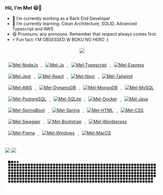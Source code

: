 ### Hii, I'm Mel 😃👋

- 🔭 I’m currently working as a Back End Developer
- 🌱 I’m currently learning: Clean Architecture, SOLID, Advanced Typescript and AWS 
- 😄 Pronouns: any pronouns. Remember that respect always comes first.
- ⚡ Fun fact: I'M OBSESSED W BOKU NO HERO :)

<div align="center">
  <a href="https://github.com/melissalopes">
  <img height="180em" src="https://github-readme-stats.vercel.app/api/top-langs/?username=melissalopes&layout=compact&langs_count=7&theme=tokyonight"/>
</div>
<div style="display: inline_block"><br>
  <img alt="Mel-NodeJs" height="30" width="90" style="margin: 10px;" src="https://img.shields.io/badge/Node.js-43853D?style=for-the-badge&logo=node.js&logoColor=white">
  <img alt="Mel-Js" height="30" width="100" style="margin: 10px;" src="https://img.shields.io/badge/JavaScript-323330?style=for-the-badge&logo=javascript&logoColor=F7DF1E">
  <img alt="Mel-Typescript" height="30" width="100" style="margin: 10px;" src="https://img.shields.io/badge/TypeScript-007ACC?style=for-the-badge&logo=typescript&logoColor=white">
  <img alt="Mel-Express" height="30" width="100" style="margin: 10px;" src="https://img.shields.io/badge/Express%20js-000000?style=for-the-badge&logo=express&logoColor=white"> 
  <img alt="Mel-Jest" height="30" width="60" style="margin: 10px;" src="https://img.shields.io/badge/Jest-C21325?style=for-the-badge&logo=jest&logoColor=white"> 
  <img alt="Mel-React" height="30" width="80" style="margin: 10px;" src="https://img.shields.io/badge/React-20232A?style=for-the-badge&logo=react&logoColor=61DAFB"> 
  <img alt="Mel-Next" height="30" width="90" style="margin: 10px;" src="https://img.shields.io/badge/next%20js-000000?style=for-the-badge&logo=nextdotjs&logoColor=white"> 
  <img alt="Mel-Tailwind" height="30" width="120" style="margin: 10px;" src="https://img.shields.io/badge/Tailwind_CSS-38B2AC?style=for-the-badge&logo=tailwind-css&logoColor=white"> 
  <img alt="Mel-AWS" height="30" width="120" style="margin: 10px;" src="https://img.shields.io/badge/Amazon_AWS-FF9900?style=for-the-badge&logo=amazonaws&logoColor=white">
  <img alt="Mel-DynamoDB" height="30" width="150" style="margin: 10px;" src="https://img.shields.io/badge/Amazon%20DynamoDB-4053D6?style=for-the-badge&logo=Amazon%20DynamoDB&logoColor=white">
  <img alt="Mel-MongoDB" height="30" width="100" style="margin: 10px;" src="https://img.shields.io/badge/MongoDB-4EA94B?style=for-the-badge&logo=mongodb&logoColor=white">
  <img alt="Mel-MySQL" height="30" width="80" style="margin: 10px;" src="https://img.shields.io/badge/MySQL-00000F?style=for-the-badge&logo=mysql&logoColor=white">
  <img alt="Mel-PostgreSQL" height="30" width="120" style="margin: 10px;" src="https://img.shields.io/badge/PostgreSQL-316192?style=for-the-badge&logo=postgresql&logoColor=white">
  <img alt="Mel-SQLite" height="30" width="80" style="margin: 10px;" src="https://img.shields.io/badge/Sqlite-003B57?style=for-the-badge&logo=sqlite&logoColor=white">
  <img alt="Mel-Docker" height="30" width="80" style="margin: 10px;" src="https://img.shields.io/badge/Docker-2CA5E0?style=for-the-badge&logo=docker&logoColor=white">
  <img alt="Mel-Java" height="30" width="60" style="margin: 10px;" src="https://img.shields.io/badge/Java-ED8B00?style=for-the-badge&logo=java&logoColor=white">
  <img alt="Mel-SpringBoot" height="30" width="120" style="margin: 10px;" src="https://img.shields.io/badge/Spring_Boot-F2F4F9?style=for-the-badge&logo=spring-boot">
  <img alt="Mel-Spring" height="30" width="80" style="margin: 10px;" src="https://img.shields.io/badge/Spring-6DB33F?style=for-the-badge&logo=spring&logoColor=white">
  <img alt="Mel-HTML" height="30" width="80" style="margin: 10px;" src="https://img.shields.io/badge/HTML5-E34F26?style=for-the-badge&logo=html5&logoColor=white">
  <img alt="Mel-CSS" height="30" width="80" style="margin: 10px;" src="https://img.shields.io/badge/CSS3-1572B6?style=for-the-badge&logo=css3&logoColor=white">
  <img alt="Mel-Swagger" height="30" width="70" style="margin: 10px;" src="https://img.shields.io/badge/Swagger-85EA2D?style=for-the-badge&logo=Swagger&logoColor=white">
  <img alt="Mel-Bootstrap" height="30" width="100" style="margin: 10px;" src="https://img.shields.io/badge/Bootstrap-563D7C?style=for-the-badge&logo=bootstrap&logoColor=white">
  <img alt="Mel-Wordspress" height="30" width="120" style="margin: 10px;" src="https://img.shields.io/badge/Wordpress-21759B?style=for-the-badge&logo=wordpress&logoColor=white">
  <img alt="Mel-Figma" height="30" width="80" style="margin: 10px;" src="https://img.shields.io/badge/Figma-F24E1E?style=for-the-badge&logo=figma&logoColor=white">
  <img alt="Mel-Windows" height="30" width="100" style="margin: 10px;" src="https://img.shields.io/badge/Windows_11-0078d4?style=for-the-badge&logo=windows-11&logoColor=white">
  <img alt="Mel-MacOS" height="30" width="80" style="margin: 10px;" src="https://img.shields.io/badge/mac%20os-000000?style=for-the-badge&logo=apple&logoColor=white">
</div>
  
  ##
 
<div> 
  <a href = "mailto:mel.melissa.lopg@gmail.com"><img src="https://img.shields.io/badge/-Gmail-%23333?style=for-the-badge&logo=gmail&logoColor=white" target="_blank"></a>
  <a href="https://www.linkedin.com/in/melissa-lopes-gouveia-834bb01b0" target="_blank"><img src="https://img.shields.io/badge/-LinkedIn-%230077B5?style=for-the-badge&logo=linkedin&logoColor=white" target="_blank"></a> 
  
  ![Snake animation](https://github.com/melissalopes/melissalopes/blob/output/github-contribution-grid-snake.svg)
</div>
